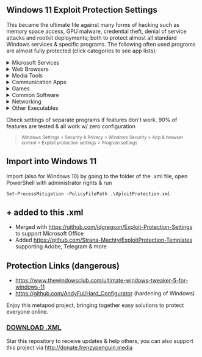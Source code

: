 ## Windows 11 Exploit Protection Settings

This became the ultimate file against many forms of hacking such as memory space access, GPU malware, credential theft, denial of service attacks and rootkit deployments; both to protect almost all standard Windows services & specific programs. The following often used programs are almost fully protected (click categories to see app lists):

<details>
<summary>  Microsoft Services </summary>
  
- Literally all (!) basic Windows programs running from start. Beyond recommendations
(took a few bluescreens >.<)
- OneDrive
- OneNote
- Smartscreen
- svchost
- malware engine
- wininit
- winlogon
- lsass 
- & many more (everything running on a slightly debloated Windows OS)
</details>
<details>
<summary> Web Browsers </summary>
  
- Google Chrome (allowing extensions to run)
- Mozilla Firefox (fully functional with many protection settings)
- Internet Explorer (in case you misclick)
- Safari
- Thorium
- Edge
</details>
<details>
<summary> Media Tools </summary>
  
- Audacity
- butt audio streaming
- Virtual DJ
- Photoshop
- Groove Music
- Winamp
- foobar2000
- iTunes
- Windows Media Player
- NDIRecord
- StreamDeck
- vMix64
- BlackMagic Video
- VLC Media Player
</details>
<details>
<summary> Communication Apps </summary>

- Skype
- Lync
- Pidgin
- Telegram
- MS Outlook
- Thunderbird
- Windows Live Mail
- Google Talk
- Whatsapp
- Armcord (a Discord client)
- Discord
</details>
<details>
<summary> Games </summary>

- Steam
- GOG Galaxy (edit version number in .XML file accordingly)
- EasyAntiCheat
- Firestorm-Releasex64 viewer for Second Life (no browser, video or voice)
- Radegast (unsupported textbased viewer for Second Life)
</details>
<details>
<summary>  Common Software </summary>
  
- Thunderbolt
- Open SSL
- Intel
- AMD
- NVIDIA
- Realtek Audio
- MS Access
- MS Excel
- MS PowerPoint
- MS Word & Wordpad
- Visio
</details>
<details>
<summary> Networking </summary>

- dnscrypt-proxy
- VPN Unlimited

</details>
<details>
<summary> Other Executables </summary>

- Adobe
- KeePass
- SyncThing
- Everything
- Real Converter
- RealPlay
- Notepad++
- Obsidian
- Acrobat Reader PDF
- Sumatra PDF
- Foxit PDF Reader
- Java
- 7Z
- WinZip
- WinRAR
</details>

Check settings of separate programs if features don't work. 90% of features are tested & all work w/ zero configuration
> <sup> Windows Settings > Security & Privacy > Windows Security > App & browser control > Exploit protection settings > Program settings </sup>



## Import into Windows 11
Import (also for Windows 10) by going to the folder of the .xml file, open PowerShell with administrator rights & run

`Set-ProcessMitigation -PolicyFilePath .\XploitProtection.xml`



## + added to this .xml

- Merged with https://github.com/jdgregson/Exploit-Protection-Settings to support Microsoft Office
- Added https://github.com/Strana-Mechty/ExploitProtection-Templates supporting Adobe, Telegram & more

## Protection Links (dangerous)

  - https://www.thewindowsclub.com/ultimate-windows-tweaker-5-for-windows-11
  - https://github.com/AndyFul/Hard_Configurator (hardening of Windows)

Enjoy this metapod project, bringing together easy solutions to protect everyone online.
### [DOWNLOAD .XML](https://github.com/neohiro/exploitprotection/blob/METAPOD.EXPLOIT/XploitProtection.xml)

Star this repository to receive updates & help others, you can also support this project via http://donate.frenzypenguin.media
